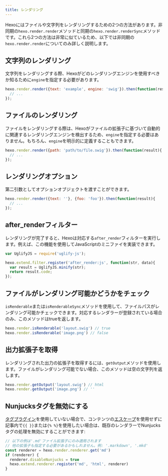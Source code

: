 ```yaml
---
title: レンダリング
---
```

Hexoにはファイルや文字列をレンダリングするための2つの方法があります。非同期の`hexo.render.render`メソッドと同期の`hexo.render.renderSync`メソッドです。これら2つの方法は非常に似ているため、以下では非同期の`hexo.render.render`についてのみ詳しく説明します。

## 文字列のレンダリング

文字列をレンダリングする際、Hexoがどのレンダリングエンジンを使用すべきか知るために`engine`を指定する必要があります。

``` js
hexo.render.render({text: 'example', engine: 'swig'}).then(function(result){
  // ...
});
```

## ファイルのレンダリング

ファイルをレンダリングする際は、Hexoがファイルの拡張子に基づいて自動的に関連するレンダリングエンジンを検出するため、`engine`を指定する必要はありません。もちろん、`engine`を明示的に定義することもできます。

``` js
hexo.render.render({path: 'path/to/file.swig'}).then(function(result){
  // ...
});
```

## レンダリングオプション

第二引数としてオプションオブジェクトを渡すことができます。

``` js
hexo.render.render({text: ''}, {foo: 'foo'}).then(function(result){
  // ...
});
```

## after_renderフィルター

レンダリングが完了すると、Hexoは対応する`after_render`フィルターを実行します。例えば、この機能を使用してJavaScriptのミニファイを実装できます。

``` js
var UglifyJS = require('uglify-js');

hexo.extend.filter.register('after_render:js', function(str, data){
  var result = UglifyJS.minify(str);
  return result.code;
});
```

## ファイルがレンダリング可能かどうかをチェック

`isRenderable`または`isRenderableSync`メソッドを使用して、ファイルパスがレンダリング可能かチェックできます。対応するレンダラーが登録されている場合のみ、このメソッドはtrueを返します。

``` js
hexo.render.isRenderable('layout.swig') // true
hexo.render.isRenderable('image.png') // false
```

## 出力拡張子を取得

レンダリングされた出力の拡張子を取得するには、`getOutput`メソッドを使用します。ファイルがレンダリング可能でない場合、このメソッドは空の文字列を返します。

``` js
hexo.render.getOutput('layout.swig') // html
hexo.render.getOutput('image.png') // ''
```

## Nunjucksタグを無効にする

[タグプラグイン](../docs/tag-plugins)を使用していない場合で、コンテンツの[エスケープ](../docs/troubleshooting#コンテンツのエスケープ)を使用せずに記事内で`{{ }}`または`{% %}`を使用したい場合は、既存のレンダラーでNunjucksタグの処理を無効にすることができます:

``` js
// 以下の例は'.md'ファイル拡張子にのみ適用されます
// 他の拡張子も指定する必要があるかもしれません。例: '.markdown', '.mkd'
const renderer = hexo.render.renderer.get('md')
if (renderer) {
  renderer.disableNunjucks = true
  hexo.extend.renderer.register('md', 'html', renderer)
}
```

